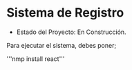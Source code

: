 <h1> Sistema de Registro </h1>

- Estado del Proyecto: En Construcción.

Para ejecutar el sistema, debes poner;

'''nmp install react'''
